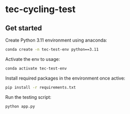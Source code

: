 # tec-cycling-test


## Get started
Create Python 3.11 environment using anaconda:
``` bash
conda create -n tec-test-env python==3.11
```

Activate the env to usage:
``` bash
conda activate tec-test-env
```

Install required packages in the environment once active:
``` bash
pip install -r requirements.txt
```

Run the testing script:
``` bash
python app.py
```
